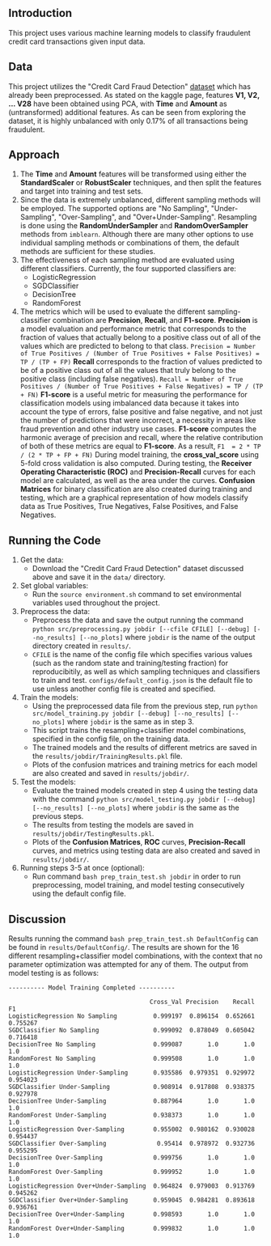 ## Introduction
This project uses various machine learning models to classify fraudulent credit card transactions given input data.


## Data
This project utilizes the "Credit Card Fraud Detection" [dataset](https://www.kaggle.com/datasets/mlg-ulb/creditcardfraud) which has already been preprocessed. As stated on the kaggle page, features **V1, V2, ... V28** have been obtained using PCA, with **Time** and **Amount** as (untransformed) additional features. As can be seen from exploring the dataset, it is highly unbalanced with only 0.17% of all transactions being fraudulent.


## Approach
1. The **Time** and **Amount** features will be transformed using either the **StandardScaler** or **RobustScaler** techniques, and then split the features and target into training and test sets.
2. Since the data is extremely unbalanced, different sampling methods will be employed. The supported options are "No Sampling", "Under-Sampling", "Over-Sampling", and "Over+Under-Sampling". Resampling is done using the **RandomUnderSampler** and **RandomOverSampler** methods from `imblearn`. Although there are many other options to use individual sampling methods or combinations of them, the default methods are sufficient for these studies.
3. The effectiveness of each sampling method are evaluated using different classifiers. Currently, the four supported classifiers are:
    - LogisticRegression
    - SGDClassifier
    - DecisionTree
    - RandomForest
4. The metrics which will be used to evaluate the different sampling-classifier combination are **Precision**, **Recall**, and **F1-score**. **Precision** is a model evaluation and performance metric that corresponds to the fraction of values that actually belong to a positive class out of all of the values which are predicted to belong to that class.
    `Precision = Number of True Positives / (Number of True Positives + False Positives) = TP / (TP + FP)`
    **Recall** corresponds to the fraction of values predicted to be of a positive class out of all the values that truly belong to the positive class (including false negatives). 
    `Recall = Number of True Positives / (Number of True Positives + False Negatives) = TP / (TP + FN)`
     **F1-score** is a useful metric for measuring the performance for classification models using imbalanced data because it takes into account the type of errors, false positive and false negative, and not just the number of predictions that were incorrect, a necessity in areas like fraud prevention and other industry use cases. **F1-score** computes the harmonic average of precision and recall, where the relative contribution of both of these metrics are equal to **F1-score**.
As a result,
    `F1  = 2 * TP / (2 * TP + FP + FN)`
    During model training, the **cross_val_score** using 5-fold cross validation is also computed. During testing, the **Receiver Operating Characteristic (ROC)** and **Precision-Recall** curves for each model are calculated, as well as the area under the curves.
    **Confusion Matrices** for binary classification are also created during training and testing, which are a graphical representation of how models classify data as True Positives, True Negatives, False Positives, and False Negatives.


## Running the Code
1. Get the data:
    - Download the "Credit Card Fraud Detection" dataset discussed above and save it in the `data/` directory.
2. Set global variables:
    - Run the `source environment.sh` command to set environmental variables used throughout the project.
3. Preprocess the data:
    - Preprocess the data and save the output running the command `python src/preprocessing.py jobdir [--cfile CFILE] [--debug] [--no_results] [--no_plots]` where `jobdir` is the name of the output directory created in `results/`.
    - `CFILE` is the name of the config file which specifies various values (such as the random state and training/testing fraction) for reproducibitily, as well as which sampling techniques and classifiers to train and test. `configs/default_config.json` is the default file to use unless another config file is created and specified.
4. Train the models:
    - Using the preprocessed data file from the previous step, run `python src/model_training.py jobdir [--debug] [--no_results] [--no_plots]` where `jobdir` is the same as in step 3.
    - This script trains the resampling+classifier model combinations, specified in the config file, on the training data.
    - The trained models and the results of different metrics are saved in the `results/jobdir/TrainingResults.pkl` file.
    - Plots of the confusion matrices and training metrics for each model are also created and saved in `results/jobdir/`.
5. Test the models:
    - Evaluate the trained models created in step 4 using the testing data with the command `python src/model_testing.py jobdir [--debug] [--no_results] [--no_plots]` where `jobdir` is the same as the previous steps.
    - The results from testing the models are saved in `results/jobdir/TestingResults.pkl`.
    - Plots of the **Confusion Matrices**, **ROC** curves, **Precision-Recall** curves, and metrics using testing data are also created and saved in `results/jobdir/`.
6. Running steps 3-5 at once (optional):
    - Run command `bash prep_train_test.sh jobdir` in order to run preprocessing, model training, and model testing consecutively using the default config file.

## Discussion
Results running the command `bash prep_train_test.sh DefaultConfig` can be found in `results/DefaultConfig/`. The results are shown for the 16 different resampling+classifier model combinations, with the context that no parameter optimization was attempted for any of them. The output from model testing is as follows:
```
---------- Model Training Completed ----------

                                       Cross_Val Precision    Recall        F1
LogisticRegression No Sampling          0.999197  0.896154  0.652661  0.755267
SGDClassifier No Sampling               0.999092  0.878049  0.605042  0.716418
DecisionTree No Sampling                0.999087       1.0       1.0       1.0
RandomForest No Sampling                0.999508       1.0       1.0       1.0
LogisticRegression Under-Sampling       0.935586  0.979351  0.929972  0.954023
SGDClassifier Under-Sampling            0.908914  0.917808  0.938375  0.927978
DecisionTree Under-Sampling             0.887964       1.0       1.0       1.0
RandomForest Under-Sampling             0.938373       1.0       1.0       1.0
LogisticRegression Over-Sampling        0.955002  0.980162  0.930028  0.954437
SGDClassifier Over-Sampling              0.95414  0.978972  0.932736  0.955295
DecisionTree Over-Sampling              0.999756       1.0       1.0       1.0
RandomForest Over-Sampling              0.999952       1.0       1.0       1.0
LogisticRegression Over+Under-Sampling  0.964824  0.979003  0.913769  0.945262
SGDClassifier Over+Under-Sampling       0.959045  0.984281  0.893618  0.936761
DecisionTree Over+Under-Sampling        0.998593       1.0       1.0       1.0
RandomForest Over+Under-Sampling        0.999832       1.0       1.0       1.0
```
